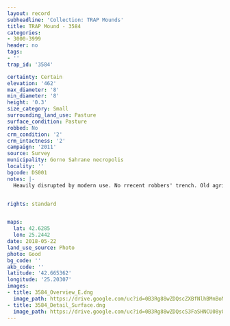 ```yaml
---
layout: record
subheadline: 'Collection: TRAP Mounds'
title: TRAP Mound - 3584
categories:
- 3000-3999
header: no
tags:
- ''
trap_id: '3584'

certainty: Certain
elevation: '462'
max_diameter: '8'
min_diameter: '8'
height: '0.3'
size_category: Small
surrounding_land_use: Pasture
surface_condition: Pasture
robbed: No
crm_condition: '2'
crm_intactness: '2'
campaign: '2011'
source: Survey
municipality: Gorno Sahrane necropolis
locality: ''
bgcode: DS001
notes: |-
  Heavily disrupted by modern use. No rrecent robbers' trench. Old agricultural activity and robbing. No visible robbers' trench.


rights: standard


maps:
  lat: 42.6285
  lon: 25.2442
date: 2018-05-22
land_use_source: Photo
photo: Good
bg_code: ''
akb_code: ''
latitude: '42.665362'
longitude: '25.20307'
images:
- title: 3584_Overview_E.dng
  image_path: https://drive.google.com/uc?id=0B3Rg88wZDQscZXBfNlhBMnBoMlU
- title: 3584_Detail_Surface.dng
  image_path: https://drive.google.com/uc?id=0B3Rg88wZDQscS3FaSHNCU08yQzA
---
```

